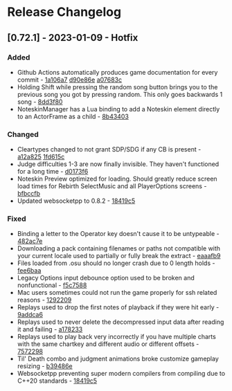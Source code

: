 # Release Changelog


## [0.72.1] - 2023-01-09 - Hotfix

### Added
- Github Actions automatically produces game documentation for every commit - [1a106a7](../../../commit/1a106a787ad11fb34ddf0e29116f2be663aafbb3) [d90e86e](../../../commit/d90e86ef8358311abd4d2681a0ce7c09b589607d) [a07683c](../../../commit/a07683c31e8f1a2cd563862773895cf090f42a89)
- Holding Shift while pressing the random song button brings you to the previous song you got by pressing random. This only goes backwards 1 song - [8dd3f80](../../../commit/8dd3f80d184f8f5ddb2c84277094b862d62d16ab)
- NoteskinManager has a Lua binding to add a Noteskin element directly to an ActorFrame as a child - [8b43403](../../../commit/8b43403e3a5bb9f304f3608a0fc846900ce56e72)

### Changed
- Cleartypes changed to not grant SDP/SDG if any CB is present - [a12a825](../../../commit/a12a82573bf10ddcdcf26aa1eaae24763a9a7263) [1fd615c](../../../commit/1fd615cc5f6024b1da12a559c5e511d3be752d22)
- Judge difficulties 1-3 are now finally invisible. They haven't functioned for a long time - [d0173f6](../../../commit/d0173f6f32d115293797ad16f3feeebc41342fe2)
- Noteskin Preview optimized for loading. Should greatly reduce screen load times for Rebirth SelectMusic and all PlayerOptions screens - [bfbccfb](../../../commit/bfbccfbec7cffeb0ef1e19032f3953f586cc39ef)
- Updated websocketpp to 0.8.2 - [18419c5](../../../commit/18419c56ba3f4ed6c0d26c300e7762d416b590a8)

### Fixed
- Binding a letter to the Operator key doesn't cause it to be untypeable - [482ac7e](../../../commit/482ac7ea34b76f0587a10ea7d22c58ffe8acaac4)
- Downloading a pack containing filenames or paths not compatible with your current locale used to partially or fully break the extract - [eaaafb9](../../../commit/eaaafb91919029b8824d972a7e45d47eaafca025)
- Files loaded from .osu should no longer crash due to 0 length holds - [fee6baa](../../../commit/fee6baab9b7664186a7291d7a972b49e1b0b4454)
- Legacy Options input debounce option used to be broken and nonfunctional - [f5c7588](../../../commit/f5c75881bc4842a13f42471f550c431dba6b9969)
- Mac users sometimes could not run the game properly for ssh related reasons - [1292209](../../../commit/1292209508c2ae6293ef6e6b354ec7b2ea9714d0)
- Replays used to drop the first notes of playback if they were hit early - [9addca6](../../../commit/9addca67febb570654c7d80ca33cd799ff862aa1)
- Replays used to never delete the decompressed input data after reading it and failing - [a178233](../../../commit/a178233ee83b2f9a49924e6fdb6ec16a185f2be5)
- Replays used to play back very incorrectly if you have multiple charts with the same chartkey and different audio or different offsets - [7572298](../../../commit/7572298349890a69fd4faeb810a331bc21f53919)
- Til' Death combo and judgment animations broke customize gameplay resizing - [b39486e](../../../commit/b39486e1375045529eafe5723864f53804fbef10)
- Websocketpp preventing super modern compilers from compiling due to C++20 standards - [18419c5](../../../commit/18419c56ba3f4ed6c0d26c300e7762d416b590a8)